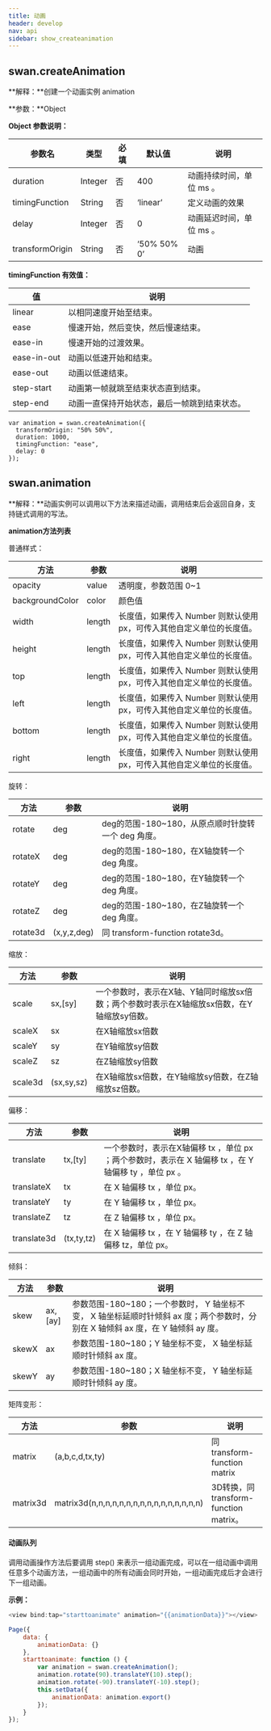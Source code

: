```yaml
---
title: 动画
header: develop
nav: api
sidebar: show_createanimation
---
```

## swan.createAnimation

**解释：**创建一个动画实例 animation

**参数：**Object

**Object 参数说明：**

|参数名 |类型  |必填  |默认值  |说明|
|---- | ---- | ---- | ----- |---- |
|duration |Integer | 否|  400 | 动画持续时间，单位 ms 。|
|timingFunction |String | 否|  ‘linear’| 定义动画的效果 |
|delay|Integer | 否|  0 | 动画延迟时间，单位 ms 。|
|transformOrigin|String | 否|  ‘50% 50% 0’ | 动画 |

**timingFunction 有效值：**

|值   |说明  |
|---- | ---- |
|linear|以相同速度开始至结束。|
|ease|慢速开始，然后变快，然后慢速结束。|
|ease-in|慢速开始的过渡效果。|
|ease-in-out|动画以低速开始和结束。|
|ease-out|动画以低速结束。|
|step-start|动画第一帧就跳至结束状态直到结束。|
|step-end|动画一直保持开始状态，最后一帧跳到结束状态。|

```
var animation = swan.createAnimation({
  transformOrigin: "50% 50%",
  duration: 1000,
  timingFunction: "ease",
  delay: 0
});
```


## swan.animation

**解释：**动画实例可以调用以下方法来描述动画，调用结束后会返回自身，支持链式调用的写法。

**animation方法列表**

普通样式：

|方法|参数|说明|
|----|----|----|
|opacity|value|透明度，参数范围 0~1|
|backgroundColor|color|颜色值|
|width|length|长度值，如果传入 Number 则默认使用 px，可传入其他自定义单位的长度值。|
|height|length|长度值，如果传入 Number 则默认使用 px，可传入其他自定义单位的长度值。|
|top|length|长度值，如果传入 Number 则默认使用 px，可传入其他自定义单位的长度值。|
|left|length|长度值，如果传入 Number 则默认使用 px，可传入其他自定义单位的长度值。|
|bottom|length|长度值，如果传入 Number 则默认使用 px，可传入其他自定义单位的长度值。|
|right|length|长度值，如果传入 Number 则默认使用 px，可传入其他自定义单位的长度值。|

旋转：

|方法|参数|说明|
|----|----|----|
|rotate|deg|deg的范围-180~180，从原点顺时针旋转一个 deg 角度。|
|rotateX|deg|deg的范围-180~180，在X轴旋转一个 deg 角度。|
|rotateY|deg|deg的范围-180~180，在Y轴旋转一个 deg 角度。|
|rotateZ|deg|deg的范围-180~180，在Z轴旋转一个 deg 角度。|
|rotate3d|(x,y,z,deg)|同 transform-function rotate3d。|

缩放：

|方法|参数|说明|
|----|----|----|
|scale|sx,[sy]|一个参数时，表示在X轴、Y轴同时缩放sx倍数；两个参数时表示在X轴缩放sx倍数，在Y轴缩放sy倍数。|
|scaleX|sx|在X轴缩放sx倍数|
|scaleY|sy|在Y轴缩放sy倍数|
|scaleZ|sz|在Z轴缩放sy倍数|
|scale3d|(sx,sy,sz)|在X轴缩放sx倍数，在Y轴缩放sy倍数，在Z轴缩放sz倍数。|


偏移：

|方法|参数|说明|
|----|----|----|
|translate|tx,[ty]|一个参数时，表示在X轴偏移 tx ，单位 px ；两个参数时，表示在 X 轴偏移 tx ，在 Y 轴偏移 ty ，单位 px 。|
|translateX|tx|在 X 轴偏移 tx ，单位 px。|
|translateY|ty|在 Y 轴偏移 tx ，单位 px。|
|translateZ|tz|在 Z 轴偏移 tx ，单位 px。|
|translate3d|(tx,ty,tz)|在 X 轴偏移 tx ，在 Y 轴偏移 ty ，在 Z 轴偏移 tz，单位 px。|

倾斜：

|方法|参数|说明|
|----|----|----|
|skew|ax,[ay]|参数范围-180~180；一个参数时， Y 轴坐标不变， X 轴坐标延顺时针倾斜 ax 度；两个参数时，分别在 X 轴倾斜 ax 度，在 Y 轴倾斜 ay 度。|
|skewX|ax|参数范围-180~180；Y 轴坐标不变， X 轴坐标延顺时针倾斜 ax 度。|
|skewY|ay|参数范围-180~180；X 轴坐标不变， Y 轴坐标延顺时针倾斜 ay 度。|


矩阵变形：

|方法|参数|说明|
|----|----|----|
|matrix|(a,b,c,d,tx,ty)|同transform-function matrix|
|matrix3d|matrix3d(n,n,n,n,n,n,n,n,n,n,n,n,n,n,n,n)|3D转换，同transform-function matrix。|


#### 动画队列
调用动画操作方法后要调用 step() 来表示一组动画完成，可以在一组动画中调用任意多个动画方法，一组动画中的所有动画会同时开始，一组动画完成后才会进行下一组动画。


**示例：**

```js
<view bind:tap="starttoanimate" animation="{{animationData}}"></view>
```

```js
Page({
    data: {
        animationData: {}
    },
    starttoanimate: function () {
        var animation = swan.createAnimation();
        animation.rotate(90).translateY(10).step();
        animation.rotate(-90).translateY(-10).step();
        this.setData({
            animationData: animation.export()
        });
    }
});
```
